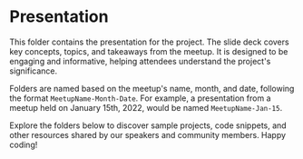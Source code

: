 # Presentation

This folder contains the presentation for the project. The slide deck covers key concepts, topics, and takeaways from the meetup. It is designed to be engaging and informative, helping attendees understand the project's significance.

Folders are named based on the meetup's name, month, and date, following the format `MeetupName-Month-Date`. For example, a presentation from a meetup held on January 15th, 2022, would be named `MeetupName-Jan-15`.

Explore the folders below to discover sample projects, code snippets, and other resources shared by our speakers and community members. Happy coding!
